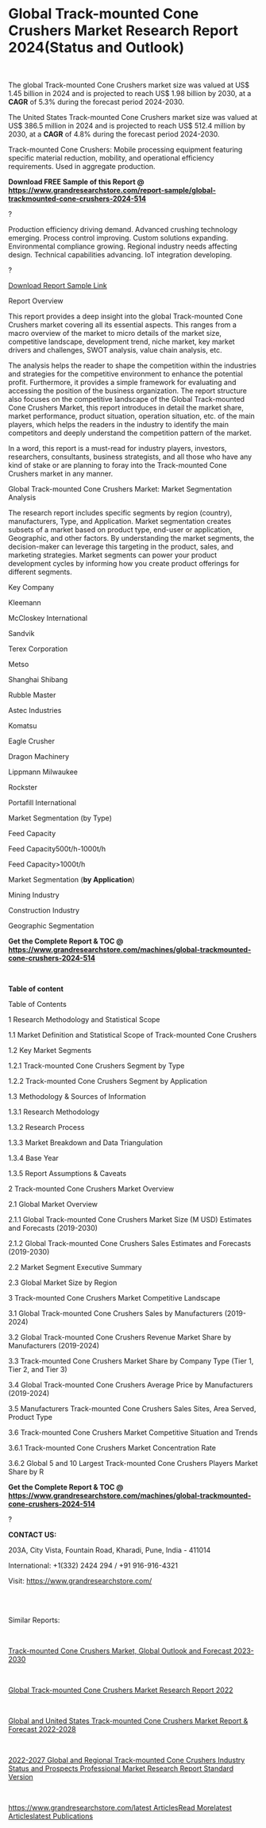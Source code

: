 <h1>Global Track-mounted Cone Crushers Market Research Report 2024(Status and Outlook)</h1><br/><p>The global Track-mounted Cone Crushers market size was valued at US$ 1.45 billion in 2024 and is projected to reach US$ 1.98 billion by 2030, at a <strong>CAGR</strong> of 5.3% during the forecast period 2024-2030.</p>
 
 
 
 <p>The United States Track-mounted Cone Crushers market size was valued at US$ 386.5 million in 2024 and is projected to reach US$ 512.4 million by 2030, at a <strong>CAGR</strong> of 4.8% during the forecast period 2024-2030.</p>
 
 
 
 <p>Track-mounted Cone Crushers: Mobile processing equipment featuring specific material reduction, mobility, and operational efficiency requirements. Used in aggregate production.</p>
 
 
 
 <div><b>Download FREE Sample of this Report @ <a href="https://www.grandresearchstore.com/report-sample/global-trackmounted-cone-crushers-2024-514">https://www.grandresearchstore.com/report-sample/global-trackmounted-cone-crushers-2024-514</a></b></div>
 
 
 
 <p>? </p>
 
 
 
 <p>Production efficiency driving demand. Advanced crushing technology emerging. Process control improving. Custom solutions expanding. Environmental compliance growing. Regional industry needs affecting design. Technical capabilities advancing. IoT integration developing.</p>
 
 
 
 <p>? </p>
 
 
 
 <p><a href="https://www.grandresearchstore.com/mr-admin/report-sample/global-trackmounted-cone-crushers-2024-514">Download Report Sample Link</a></p>
 
 
 
 <p>Report Overview</p>
 
 
 
 <p>This report provides a deep insight into the global Track-mounted Cone Crushers market covering all its essential aspects. This ranges from a macro overview of the market to micro details of the market size, competitive landscape, development trend, niche market, key market drivers and challenges, SWOT analysis, value chain analysis, etc.</p>
 
 
 
 <p>The analysis helps the reader to shape the competition within the industries and strategies for the competitive environment to enhance the potential profit. Furthermore, it provides a simple framework for evaluating and accessing the position of the business organization. The report structure also focuses on the competitive landscape of the Global Track-mounted Cone Crushers Market, this report introduces in detail the market share, market performance, product situation, operation situation, etc. of the main players, which helps the readers in the industry to identify the main competitors and deeply understand the competition pattern of the market.</p>
 
 
 
 <p>In a word, this report is a must-read for industry players, investors, researchers, consultants, business strategists, and all those who have any kind of stake or are planning to foray into the Track-mounted Cone Crushers market in any manner.</p>
 
 
 
 <p>Global Track-mounted Cone Crushers Market: Market Segmentation Analysis</p>
 
 
 
 <p>The research report includes specific segments by region (country), manufacturers, Type, and Application. Market segmentation creates subsets of a market based on product type, end-user or application, Geographic, and other factors. By understanding the market segments, the decision-maker can leverage this targeting in the product, sales, and marketing strategies. Market segments can power your product development cycles by informing how you create product offerings for different segments.</p>
 
 
 
 <p>Key Company</p>
 
 
 
 <p>Kleemann</p>
 
 
 
 <p>McCloskey International</p>
 
 
 
 <p>Sandvik</p>
 
 
 
 <p>Terex Corporation</p>
 
 
 
 <p>Metso</p>
 
 
 
 <p>Shanghai Shibang</p>
 
 
 
 <p>Rubble Master</p>
 
 
 
 <p>Astec Industries</p>
 
 
 
 <p>Komatsu</p>
 
 
 
 <p>Eagle Crusher</p>
 
 
 
 <p>Dragon Machinery</p>
 
 
 
 <p>Lippmann Milwaukee</p>
 
 
 
 <p>Rockster</p>
 
 
 
 <p>Portafill International</p>
 
 
 
 <p>Market Segmentation (by Type)</p>
 
 
 
 <p>Feed Capacity</p>
 
 
 
 <p>Feed Capacity500t/h-1000t/h</p>
 
 
 
 <p>Feed Capacity>1000t/h</p>
 
 
 
 <p>Market Segmentation (<strong>by Application</strong>)</p>
 
 
 
 <p>Mining Industry</p>
 
 
 
 <p>Construction Industry</p>
 
 
 
 <p>Geographic Segmentation</p>
 
 
 
 <div><b>Get the Complete Report & TOC @ <a href="https://www.grandresearchstore.com/machines/global-trackmounted-cone-crushers-2024-514">https://www.grandresearchstore.com/machines/global-trackmounted-cone-crushers-2024-514</a></b></div>
 
 
 
 <p><br />
 
 <b>Table of content</b></p>
 
 
 
 <p>Table of Contents<br />
 
 1 Research Methodology and Statistical Scope<br />
 
 1.1 Market Definition and Statistical Scope of Track-mounted Cone Crushers<br />
 
 1.2 Key Market Segments<br />
 
 1.2.1 Track-mounted Cone Crushers Segment by Type<br />
 
 1.2.2 Track-mounted Cone Crushers Segment by Application<br />
 
 1.3 Methodology & Sources of Information<br />
 
 1.3.1 Research Methodology<br />
 
 1.3.2 Research Process<br />
 
 1.3.3 Market Breakdown and Data Triangulation<br />
 
 1.3.4 Base Year<br />
 
 1.3.5 Report Assumptions & Caveats<br />
 
 2 Track-mounted Cone Crushers Market Overview<br />
 
 2.1 Global Market Overview<br />
 
 2.1.1 Global Track-mounted Cone Crushers Market Size (M USD) Estimates and Forecasts (2019-2030)<br />
 
 2.1.2 Global Track-mounted Cone Crushers Sales Estimates and Forecasts (2019-2030)<br />
 
 2.2 Market Segment Executive Summary<br />
 
 2.3 Global Market Size by Region<br />
 
 3 Track-mounted Cone Crushers Market Competitive Landscape<br />
 
 3.1 Global Track-mounted Cone Crushers Sales by Manufacturers (2019-2024)<br />
 
 3.2 Global Track-mounted Cone Crushers Revenue Market Share by Manufacturers (2019-2024)<br />
 
 3.3 Track-mounted Cone Crushers Market Share by Company Type (Tier 1, Tier 2, and Tier 3)<br />
 
 3.4 Global Track-mounted Cone Crushers Average Price by Manufacturers (2019-2024)<br />
 
 3.5 Manufacturers Track-mounted Cone Crushers Sales Sites, Area Served, Product Type<br />
 
 3.6 Track-mounted Cone Crushers Market Competitive Situation and Trends<br />
 
 3.6.1 Track-mounted Cone Crushers Market Concentration Rate<br />
 
 3.6.2 Global 5 and 10 Largest Track-mounted Cone Crushers Players Market Share by R</p>
 
 
 
 <div><b>Get the Complete Report & TOC @ <a href="https://www.grandresearchstore.com/machines/global-trackmounted-cone-crushers-2024-514">https://www.grandresearchstore.com/machines/global-trackmounted-cone-crushers-2024-514</a></b></div>
 
 
 
 <p>? </p>
 
 
 
 <p><b>CONTACT US:</b><br />
 
 203A, City Vista, Fountain Road, Kharadi, Pune, India - 411014<br />
 
 International: +1(332) 2424 294 / +91 916-916-4321<br />
 
 Visit: <a href="https://www.grandresearchstore.com/">https://www.grandresearchstore.com/</a><br />
 
 <br />
 
 <br />
 
 Similar Reports:<br />
 
 <br />
 
 <a href="https://www.grandresearchstore.com/machines/global-trackmounted-cone-crushers-forecast-2023-2030-424">Track-mounted Cone Crushers Market, Global Outlook and Forecast 2023-2030</a><br />
 
 <br />
 
 <a href="https://www.grandresearchstore.com/machines/global-trackmounted-cone-crushers-2022-487">Global Track-mounted Cone Crushers Market Research Report 2022</a><br />
 
 <br />
 
 <a href="https://www.grandresearchstore.com/machines/global-united-states-trackmounted-cone-crushers-2022-2028-401">Global and United States Track-mounted Cone Crushers Market Report & Forecast 2022-2028</a><br />
 
 <br />
 
 <a href="https://www.grandresearchstore.com/machines/global-regional-trackmounted-cone-crushers-2022-2027-80">2022-2027 Global and Regional Track-mounted Cone Crushers Industry Status and Prospects Professional Market Research Report Standard Version</a><br />
 
 <br />
 
 <a href="https://gyeongbokgung.com">https://www.grandresearchstore.com/</a><a href="https://hallyeomaritime.com">latest Articles</a><a href="https://jingwansa.com">Read More</a><a href="https://nguoiviet.jp/">latest Articles</a><a href="https://www.intelmarketresearch.com/">latest Publications</a></p>